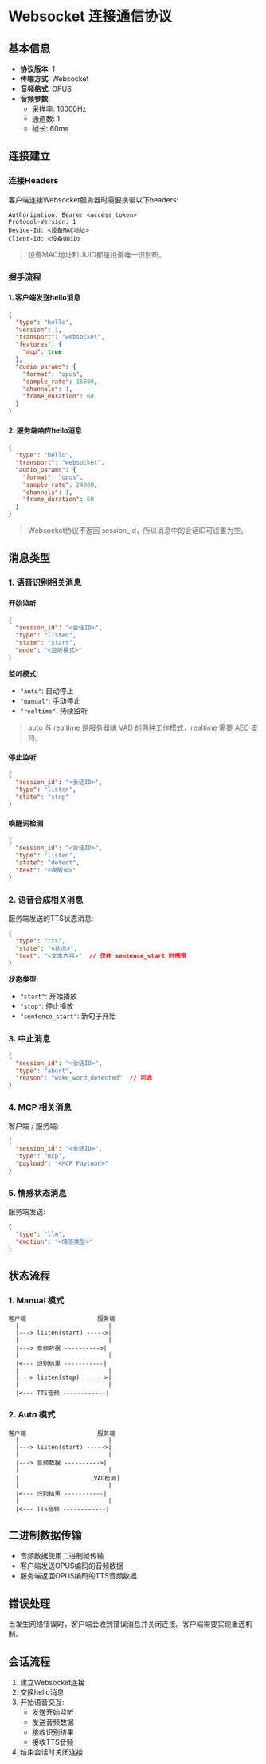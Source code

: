 # Websocket 连接通信协议

## 基本信息

- **协议版本**: 1
- **传输方式**: Websocket
- **音频格式**: OPUS
- **音频参数**:
  - 采样率: 16000Hz
  - 通道数: 1
  - 帧长: 60ms

## 连接建立

### 连接Headers

客户端连接Websocket服务器时需要携带以下headers:

```
Authorization: Bearer <access_token>
Protocol-Version: 1
Device-Id: <设备MAC地址>
Client-Id: <设备UUID>
```

> 设备MAC地址和UUID都是设备唯一识别码。

### 握手流程

#### 1. 客户端发送hello消息

```json
{
  "type": "hello",
  "version": 1,
  "transport": "websocket",
  "features": {
    "mcp": true
  },
  "audio_params": {
    "format": "opus",
    "sample_rate": 16000,
    "channels": 1,
    "frame_duration": 60
  }
}
```

#### 2. 服务端响应hello消息

```json
{
  "type": "hello",
  "transport": "websocket",
  "audio_params": {
    "format": "opus",
    "sample_rate": 24000,
    "channels": 1,
    "frame_duration": 60
  }
}
```

> Websocket协议不返回 session_id，所以消息中的会话ID可设置为空。

## 消息类型

### 1. 语音识别相关消息

#### 开始监听

```json
{
  "session_id": "<会话ID>",
  "type": "listen",
  "state": "start",
  "mode": "<监听模式>"
}
```

**监听模式**:
- `"auto"`: 自动停止
- `"manual"`: 手动停止
- `"realtime"`: 持续监听

> auto 与 realtime 是服务器端 VAD 的两种工作模式，realtime 需要 AEC 支持。

#### 停止监听

```json
{
  "session_id": "<会话ID>",
  "type": "listen",
  "state": "stop"
}
```

#### 唤醒词检测

```json
{
  "session_id": "<会话ID>",
  "type": "listen",
  "state": "detect",
  "text": "<唤醒词>"
}
```

### 2. 语音合成相关消息

服务端发送的TTS状态消息:

```json
{
  "type": "tts",
  "state": "<状态>",
  "text": "<文本内容>"  // 仅在 sentence_start 时携带
}
```

**状态类型**:
- `"start"`: 开始播放
- `"stop"`: 停止播放
- `"sentence_start"`: 新句子开始

### 3. 中止消息

```json
{
  "session_id": "<会话ID>",
  "type": "abort",
  "reason": "wake_word_detected"  // 可选
}
```

### 4. MCP 相关消息

客户端 / 服务端:

```json
{
  "session_id": "<会话ID>",
  "type": "mcp",
  "payload": "<MCP Payload>"
}
```

### 5. 情感状态消息

服务端发送:

```json
{
  "type": "llm",
  "emotion": "<情感类型>"
}
```

## 状态流程

### 1. Manual 模式

```
客户端                    服务端
  |                         |
  |---> listen(start) ----->|
  |                         |
  |---> 音频数据 ---------->|
  |                         |
  |<--- 识别结果 -----------|
  |                         |
  |---> listen(stop) ------>|
  |                         |
  |<--- TTS音频 ------------|
```

### 2. Auto 模式

```
客户端                    服务端
  |                         |
  |---> listen(start) ----->|
  |                         |
  |---> 音频数据 ---------->|
  |                         |
  |                    [VAD检测]
  |                         |
  |<--- 识别结果 -----------|
  |                         |
  |<--- TTS音频 ------------|
```

## 二进制数据传输

- 音频数据使用二进制帧传输
- 客户端发送OPUS编码的音频数据
- 服务端返回OPUS编码的TTS音频数据

## 错误处理

当发生网络错误时，客户端会收到错误消息并关闭连接。客户端需要实现重连机制。

## 会话流程

1. 建立Websocket连接
2. 交换hello消息
3. 开始语音交互:
   - 发送开始监听
   - 发送音频数据
   - 接收识别结果
   - 接收TTS音频
4. 结束会话时关闭连接
